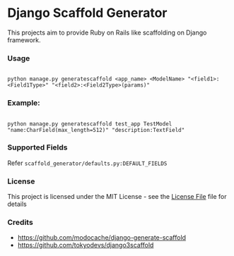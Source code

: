 # Django Scaffold Generator

This projects aim to provide Ruby on Rails like scaffolding on Django framework.

### Usage

```

python manage.py generatescaffold <app_name> <ModelName> "<field1>:<Field1Type>" "<field2>:<Field2Type>(params)"

```

### Example:

```

python manage.py generatescaffold test_app TestModel "name:CharField(max_length=512)" "description:TextField"

```

### Supported Fields

Refer `scaffold_generator/defaults.py:DEFAULT_FIELDS`

### License

This project is licensed under the MIT License - see the [License File](License.txt) file for details

### Credits

- https://github.com/modocache/django-generate-scaffold
- https://github.com/tokyodevs/django3scaffold
